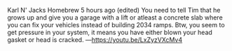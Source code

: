 Karl N' Jacks Homebrew
5 hours ago (edited)
You need to tell Tim that he grows up and give you a garage with a lift or atleast a concrete slab where you can fix your vehicles instead of building 2034 ramps. Btw, you seem to get pressure in your system, it means you have either blown your head gasket or head is cracked.
—https://youtu.be/LxZyzVXcMv4
